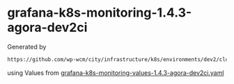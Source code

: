 # grafana-k8s-monitoring-1.4.3-agora-dev2ci

Generated by

```bash
https://github.com/wp-wcm/city/infrastructure/k8s/environments/dev2/clusters/ci-east/agora-observability/bin/./import -t grafana-k8s-monitoring -N agora-observability -r agora-dev2ci -v 1.4.3
```

using Values from [grafana-k8s-monitoring-values-1.4.3-agora-dev2ci.yaml](../bin/grafana-k8s-monitoring-values-1.4.3-agora-dev2ci.yaml)
